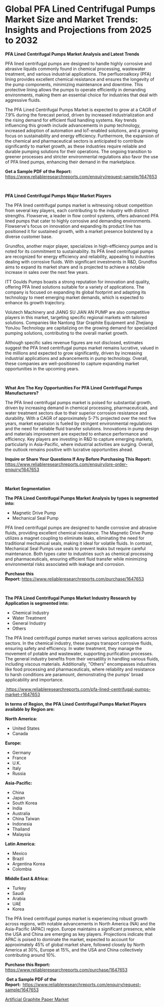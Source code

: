 <p><h1>Global PFA Lined Centrifugal Pumps Market Size and Market Trends: Insights and Projections from 2025 to 2032</h1></p><p><strong>PFA Lined Centrifugal Pumps Market Analysis and Latest Trends</strong></p>
<p><p>PFA lined centrifugal pumps are designed to handle highly corrosive and abrasive liquids commonly found in chemical processing, wastewater treatment, and various industrial applications. The perfluoroalkoxy (PFA) lining provides excellent chemical resistance and ensures the longevity of the pump components, minimizing maintenance and downtime. This protective lining allows the pumps to operate efficiently in demanding environments, making them an essential choice for industries that deal with aggressive fluids.</p><p>The PFA Lined Centrifugal Pumps Market is expected to grow at a CAGR of 7.9% during the forecast period, driven by increased industrialization and the rising demand for efficient fluid handling systems. Key trends influencing this growth include advancements in pump technology, increased adoption of automation and IoT-enabled solutions, and a growing focus on sustainability and energy efficiency. Furthermore, the expansion of the chemical and pharmaceutical sectors is anticipated to contribute significantly to market growth, as these industries require reliable and durable pumping solutions for their operations. The ongoing transition to greener processes and stricter environmental regulations also favor the use of PFA lined pumps, enhancing their demand in the marketplace.</p></p>
<p><strong>Get a Sample PDF of the Report:&nbsp;</strong> <a href="https://www.reliableresearchreports.com/enquiry/request-sample/1647653?utm_campaign=3281&utm_medium=2&utm_source=Github&utm_content=ia&utm_term=29032025&utm_id=pfa-lined-centrifugal-pumps">https://www.reliableresearchreports.com/enquiry/request-sample/1647653</a></p>
<p>&nbsp;</p>
<p><strong>PFA Lined Centrifugal Pumps Major Market Players</strong></p>
<p><p>The PFA lined centrifugal pumps market is witnessing robust competition from several key players, each contributing to the industry with distinct strengths. Flowserve, a leader in flow control systems, offers advanced PFA lined pumps that cater to highly corrosive and demanding environments. Flowserve's focus on innovation and expanding its product line has positioned it for sustained growth, with a market presence bolstered by a diverse customer base.</p><p>Grundfos, another major player, specializes in high-efficiency pumps and is noted for its commitment to sustainability. Its PFA lined centrifugal pumps are recognized for energy efficiency and reliability, appealing to industries dealing with corrosive fluids. With significant investments in R&D, Grundfos aims to expand its market share and is projected to achieve a notable increase in sales over the next few years.</p><p>ITT Goulds Pumps boasts a strong reputation for innovation and quality, offering PFA lined solutions suitable for a variety of applications. The company is focused on expanding its global footprint and adapting its technology to meet emerging market demands, which is expected to enhance its growth trajectory.</p><p>Volutech Machinery and JIANG SU JIAN AN PUMP are also competitive players in this market, targeting specific regional markets with tailored solutions. Companies like Nantong Star Graphite Equipment and Zhejiang YonJou Technology are capitalizing on the growing demand for specialized pumping solutions, contributing to the overall market growth.</p><p>Although specific sales revenue figures are not disclosed, estimates suggest the PFA lined centrifugal pumps market remains lucrative, valued in the millions and expected to grow significantly, driven by increasing industrial applications and advancements in pump technology. Overall, these companies are well-positioned to capture expanding market opportunities in the upcoming years.</p></p>
<p>&nbsp;</p>
<p><strong>What Are The Key Opportunities For PFA Lined Centrifugal Pumps Manufacturers?</strong></p>
<p><p>The PFA lined centrifugal pumps market is poised for substantial growth, driven by increasing demand in chemical processing, pharmaceuticals, and water treatment sectors due to their superior corrosion resistance and durability. With a CAGR of approximately 5-7% projected over the next five years, market expansion is fueled by stringent environmental regulations and the need for reliable fluid transfer solutions. Innovations in pump design and materials improvement are expected to enhance performance and efficiency. Key players are investing in R&D to capture emerging markets, particularly in Asia-Pacific, where industrial activities are surging. Overall, the outlook remains positive with lucrative opportunities ahead.</p></p>
<p><strong>Inquire or Share Your Questions If Any Before Purchasing This Report:</strong> <a href="https://www.reliableresearchreports.com/enquiry/pre-order-enquiry/1647653?utm_campaign=3281&utm_medium=2&utm_source=Github&utm_content=ia&utm_term=29032025&utm_id=pfa-lined-centrifugal-pumps">https://www.reliableresearchreports.com/enquiry/pre-order-enquiry/1647653</a></p>
<p>&nbsp;</p>
<p><strong>Market Segmentation</strong></p>
<p><strong>The PFA Lined Centrifugal Pumps Market Analysis by types is segmented into:</strong></p>
<p><ul><li>Magnetic Drive Pump</li><li>Mechanical Seal Pump</li></ul></p>
<p><p>PFA lined centrifugal pumps are designed to handle corrosive and abrasive fluids, providing excellent chemical resistance. The Magnetic Drive Pump utilizes a magnet coupling to eliminate leaks, eliminating the need for traditional mechanical seals, making it ideal for volatile fluids. In contrast, Mechanical Seal Pumps use seals to prevent leaks but require careful maintenance. Both types cater to industries such as chemical processing and pharmaceuticals, ensuring efficient fluid transfer while minimizing environmental risks associated with leakage and corrosion.</p></p>
<p><strong>Purchase this Report:&nbsp;</strong><a href="https://www.reliableresearchreports.com/purchase/1647653?utm_campaign=3281&utm_medium=2&utm_source=Github&utm_content=ia&utm_term=29032025&utm_id=pfa-lined-centrifugal-pumps">https://www.reliableresearchreports.com/purchase/1647653</a></p>
<p>&nbsp;</p>
<p><strong>The PFA Lined Centrifugal Pumps Market Industry Research by Application is segmented into:</strong></p>
<p><ul><li>Chemical Industry</li><li>Water Treatment</li><li>General Industry</li><li>Others</li></ul></p>
<p><p>The PFA lined centrifugal pumps market serves various applications across sectors. In the chemical industry, these pumps transport corrosive fluids, ensuring safety and efficiency. In water treatment, they manage the movement of potable and wastewater, supporting purification processes. The general industry benefits from their versatility in handling various fluids, including viscous materials. Additionally, "Others" encompasses industries like food processing and pharmaceuticals, where reliability and resistance to harsh conditions are paramount, demonstrating the pumps' broad applicability and importance.</p></p>
<p><a href="https://www.reliableresearchreports.com/pfa-lined-centrifugal-pumps-market-r1647653?utm_campaign=3281&utm_medium=2&utm_source=Github&utm_content=ia&utm_term=29032025&utm_id=pfa-lined-centrifugal-pumps">&nbsp;https://www.reliableresearchreports.com/pfa-lined-centrifugal-pumps-market-r1647653</a></p>
<p><strong>In terms of Region, the PFA Lined Centrifugal Pumps Market Players available by Region are:</strong></p>
<p>
    <p> <strong> North America: </strong>
        <ul>
            <li>United States</li>
            <li>Canada</li>
        </ul>
        </p> 
    <p> <strong> Europe: </strong>
        <ul>
            <li>Germany</li>
            <li>France</li>
            <li>U.K.</li>
            <li>Italy</li>
            <li>Russia</li>
        </ul>
        </p> 
    <p> <strong> Asia-Pacific: </strong>
        <ul>
            <li>China</li>
            <li>Japan</li>
            <li>South Korea</li>
            <li>India</li>
            <li>Australia</li>
            <li>China Taiwan</li>
            <li>Indonesia</li>
            <li>Thailand</li>
            <li>Malaysia</li>
        </ul>
        </p> 
    <p> <strong> Latin America: </strong>
        <ul>
            <li>Mexico</li>
            <li>Brazil</li>
            <li>Argentina Korea</li>
            <li>Colombia</li>
        </ul>
        </p> 
    <p> <strong> Middle East & Africa: </strong>
        <ul>
            <li>Turkey</li>
            <li>Saudi</li>
            <li>Arabia</li>
            <li>UAE</li>
            <li>Korea</li>
        </ul>
    </p>
    </p>
<p><p>The PFA lined centrifugal pumps market is experiencing robust growth across regions, with notable advancements in North America (NA) and the Asia-Pacific (APAC) region. Europe maintains a significant presence, while the USA and China are emerging as key players. Projections indicate that APAC is poised to dominate the market, expected to account for approximately 45% of global market share, followed closely by North America at 30%, Europe at 15%, and the USA and China collectively contributing around 10%.</p></p>
<p><strong>Purchase this Report: </strong><a href="https://www.reliableresearchreports.com/purchase/1647653?utm_campaign=3281&utm_medium=2&utm_source=Github&utm_content=ia&utm_term=29032025&utm_id=pfa-lined-centrifugal-pumps">https://www.reliableresearchreports.com/purchase/1647653</a></p>
<p>&nbsp;<strong>Get a Sample PDF of the Report:&nbsp;&nbsp;</strong><a href="https://www.reliableresearchreports.com/enquiry/request-sample/1647653?utm_campaign=3281&utm_medium=2&utm_source=Github&utm_content=ia&utm_term=29032025&utm_id=pfa-lined-centrifugal-pumps">https://www.reliableresearchreports.com/enquiry/request-sample/1647653</a></p>
<p><strong></strong></p>
<p><p><a href="https://github.com/sharphadan/Market-Research-Report-List-1/blob/main/artificial-graphite-paper-market.md?utm_campaign=3281&utm_medium=2&utm_source=Github&utm_content=ia&utm_term=29032025&utm_id=pfa-lined-centrifugal-pumps">Artificial Graphite Paper Market</a></p></p>